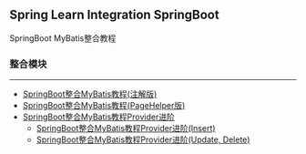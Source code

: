 Spring Learn Integration SpringBoot
---

SpringBoot MyBatis整合教程

### 整合模块

---

- [SpringBoot整合MyBatis教程(注解版)](mybatis-annotations/DOC.md)
- [SpringBoot整合MyBatis教程(PageHelper版)](mybatis-pagehelper/DOC.md)
- [SpringBoot整合MyBatis教程Provider进阶](mybatis-provider/README.md)
    - [SpringBoot整合MyBatis教程Provider进阶(Insert)](mybatis-provider/provider-insert/DOC.md)
    - [SpringBoot整合MyBatis教程Provider进阶(Update, Delete)](mybatis-provider/provider-update-delete/DOC.md)
